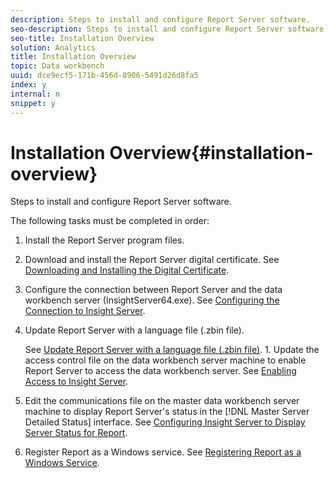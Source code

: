 ```yaml
---
description: Steps to install and configure Report Server software.
seo-description: Steps to install and configure Report Server software.
seo-title: Installation Overview
solution: Analytics
title: Installation Overview
topic: Data workbench
uuid: dce9ecf5-171b-456d-8906-5491d26d8fa5
index: y
internal: n
snippet: y
---
```


# Installation Overview{#installation-overview}

Steps to install and configure Report Server software.

The following tasks must be completed in order: 

1. Install the Report Server program files.
1. Download and install the Report Server digital certificate. See [Downloading and Installing the Digital Certificate](../../../home/c-rpt-oview/c-inst-rpt/c-install-dig-cert/c-install-dig-cert.md#concept-5a61fc67df3643598c7c403962075f76).
1. Configure the connection between Report Server and the data workbench server (InsightServer64.exe). See [Configuring the Connection to Insight Server](../../../home/c-rpt-oview/c-inst-rpt/t-config-conn-ins-svr.md#task-a3ca949c43244782b658fb4437fd724c).
1. Update Report Server with a language file (.zbin file).

   See [Update Report Server with a language file (.zbin file)](../../../home/c-rpt-oview/c-inst-rpt/c-zbin-file-update.md#concept-5637a8f52b7643759e423c2068b4126b). 1. Update the access control file on the data workbench server machine to enable Report Server to access the data workbench server. See [Enabling Access to Insight Server](../../../home/c-rpt-oview/c-inst-rpt/t-en-acc-ins-svr.md#task-e7b95cf9cb194842ad72fa534c56c3cc).
1. Edit the communications file on the master data workbench server machine to display Report Server's status in the [!DNL Master Server Detailed Status] interface. See [Configuring Insight Server to Display Server Status for Report](../../../home/c-rpt-oview/c-inst-rpt/t-display-svr-st-rpt.md#task-a14d096f85924d9b93eef950591f93a8).
1. Register Report as a Windows service. See [Registering Report as a Windows Service](../../../home/c-rpt-oview/c-inst-rpt/t-reg-rpt-win-svc.md#task-a8762d7818ed4cfd87e616db6a68b3a6).


